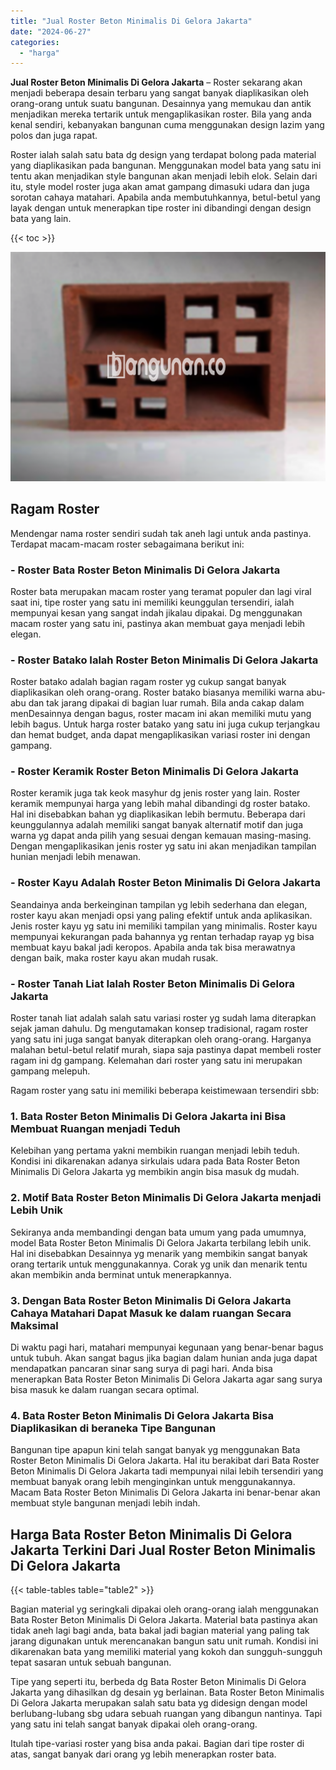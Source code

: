 ```yaml
---
title: "Jual Roster Beton Minimalis Di Gelora Jakarta"
date: "2024-06-27"
categories: 
  - "harga"
---
```


**Jual Roster Beton Minimalis Di Gelora Jakarta** – Roster sekarang akan menjadi beberapa desain terbaru yang sangat banyak diaplikasikan oleh orang-orang untuk suatu bangunan. Desainnya yang memukau dan antik menjadikan mereka tertarik untuk mengaplikasikan roster. Bila yang anda kenal sendiri, kebanyakan bangunan cuma menggunakan design lazim yang polos dan juga rapat.

Roster ialah salah satu bata dg design yang terdapat bolong pada material yang diaplikasikan pada bangunan. Menggunakan model bata yang satu ini tentu akan menjadikan style bangunan akan menjadi lebih elok. Selain dari itu, style model roster juga akan amat gampang dimasuki udara dan juga sorotan cahaya matahari. Apabila anda membutuhkannya, betul-betul yang layak dengan untuk menerapkan tipe roster ini dibandingi dengan design bata yang lain.

{{< toc >}}

![Jual Roster Beton Minimalis Di Gelora Jakarta](/images/bata-roster-minimalis-09.png)

## Ragam Roster

Mendengar nama roster sendiri sudah tak aneh lagi untuk anda pastinya. Terdapat macam-macam roster sebagaimana berikut ini:

### \- Roster Bata Roster Beton Minimalis Di Gelora Jakarta

Roster bata merupakan macam roster yang teramat populer dan lagi viral saat ini, tipe roster yang satu ini memiliki keunggulan tersendiri, ialah mempunyai kesan yang sangat indah jikalau dipakai. Dg menggunakan macam roster yang satu ini, pastinya akan membuat gaya menjadi lebih elegan.

### \- Roster Batako Ialah Roster Beton Minimalis Di Gelora Jakarta

Roster batako adalah bagian ragam roster yg cukup sangat banyak diaplikasikan oleh orang-orang. Roster batako biasanya memiliki warna abu-abu dan tak jarang dipakai di bagian luar rumah. Bila anda cakap dalam menDesainnya dengan bagus, roster macam ini akan memiliki mutu yang lebih bagus. Untuk harga roster batako yang satu ini juga cukup terjangkau dan hemat budget, anda dapat mengaplikasikan variasi roster ini dengan gampang.

### \- Roster Keramik Roster Beton Minimalis Di Gelora Jakarta

Roster keramik juga tak keok masyhur dg jenis roster yang lain. Roster keramik mempunyai harga yang lebih mahal dibandingi dg roster batako. Hal ini disebabkan bahan yg diaplikasikan lebih bermutu. Beberapa dari keunggulannya adalah memiliki sangat banyak alternatif motif dan juga warna yg dapat anda pilih yang sesuai dengan kemauan masing-masing. Dengan mengaplikasikan jenis roster yg satu ini akan menjadikan tampilan hunian menjadi lebih menawan.

### \- Roster Kayu Adalah Roster Beton Minimalis Di Gelora Jakarta

Seandainya anda berkeinginan tampilan yg lebih sederhana dan elegan, roster kayu akan menjadi opsi yang paling efektif untuk anda aplikasikan. Jenis roster kayu yg satu ini memiliki tampilan yang minimalis. Roster kayu mempunyai kekurangan pada bahannya yg rentan terhadap rayap yg bisa membuat kayu bakal jadi keropos. Apabila anda tak bisa merawatnya dengan baik, maka roster kayu akan mudah rusak.

### \- Roster Tanah Liat Ialah Roster Beton Minimalis Di Gelora Jakarta

Roster tanah liat adalah salah satu variasi roster yg sudah lama diterapkan sejak jaman dahulu. Dg mengutamakan konsep tradisional, ragam roster yang satu ini juga sangat banyak diterapkan oleh orang-orang. Harganya malahan betul-betul relatif murah, siapa saja pastinya dapat membeli roster ragam ini dg gampang. Kelemahan dari roster yang satu ini merupakan gampang melepuh.

Ragam roster yang satu ini memiliki beberapa keistimewaan tersendiri sbb:

### 1\. Bata Roster Beton Minimalis Di Gelora Jakarta ini Bisa Membuat Ruangan menjadi Teduh

Kelebihan yang pertama yakni membikin ruangan menjadi lebih teduh. Kondisi ini dikarenakan adanya sirkulais udara pada Bata Roster Beton Minimalis Di Gelora Jakarta yg membikin angin bisa masuk dg mudah.

### 2\. Motif Bata Roster Beton Minimalis Di Gelora Jakarta menjadi Lebih Unik

Sekiranya anda membandingi dengan bata umum yang pada umumnya, model Bata Roster Beton Minimalis Di Gelora Jakarta terbilang lebih unik. Hal ini disebabkan Desainnya yg menarik yang membikin sangat banyak orang tertarik untuk menggunakannya. Corak yg unik dan menarik tentu akan membikin anda berminat untuk menerapkannya.

### 3\. Dengan Bata Roster Beton Minimalis Di Gelora Jakarta Cahaya Matahari Dapat Masuk ke dalam ruangan Secara Maksimal

Di waktu pagi hari, matahari mempunyai kegunaan yang benar-benar bagus untuk tubuh. Akan sangat bagus jika bagian dalam hunian anda juga dapat mendapatkan pancaran sinar sang surya di pagi hari. Anda bisa menerapkan Bata Roster Beton Minimalis Di Gelora Jakarta agar sang surya bisa masuk ke dalam ruangan secara optimal.

### 4\. Bata Roster Beton Minimalis Di Gelora Jakarta Bisa Diaplikasikan di beraneka Tipe Bangunan

Bangunan tipe apapun kini telah sangat banyak yg menggunakan Bata Roster Beton Minimalis Di Gelora Jakarta. Hal itu berakibat dari Bata Roster Beton Minimalis Di Gelora Jakarta tadi mempunyai nilai lebih tersendiri yang membuat banyak orang lebih menginginkan untuk menggunakannya. Macam Bata Roster Beton Minimalis Di Gelora Jakarta ini benar-benar akan membuat style bangunan menjadi lebih indah.

## Harga Bata Roster Beton Minimalis Di Gelora Jakarta Terkini Dari Jual Roster Beton Minimalis Di Gelora Jakarta

{{< table-tables table="table2" >}}

Bagian material yg seringkali dipakai oleh orang-orang ialah menggunakan Bata Roster Beton Minimalis Di Gelora Jakarta. Material bata pastinya akan tidak aneh lagi bagi anda, bata bakal jadi bagian material yang paling tak jarang digunakan untuk merencanakan bangun satu unit rumah. Kondisi ini dikarenakan bata yang memiliki material yang kokoh dan sungguh-sungguh tepat sasaran untuk sebuah bangunan.

Tipe yang seperti itu, berbeda dg Bata Roster Beton Minimalis Di Gelora Jakarta yang dihasilkan dg desain yg berlainan. Bata Roster Beton Minimalis Di Gelora Jakarta merupakan salah satu bata yg didesign dengan model berlubang-lubang sbg udara sebuah ruangan yang dibangun nantinya. Tapi yang satu ini telah sangat banyak dipakai oleh orang-orang.

Itulah tipe-variasi roster yang bisa anda pakai. Bagian dari tipe roster di atas, sangat banyak dari orang yg lebih menerapkan roster bata.
